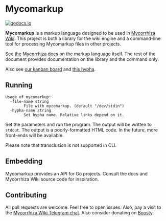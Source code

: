 # Mycomarkup
[![godocs.io](http://godocs.io/github.com/bouncepaw/mycomarkup/v5?status.svg)](http://godocs.io/github.com/bouncepaw/mycomarkup/v5)

**Mycomarkup** is a markup language designed to be used in [Mycorrhiza Wiki](https://mycorrhiza.wiki). This project is
both a library for the wiki engine and a command-line tool for processing Mycomarkup files in other projects.

See [the Mycorrhiza docs](https://mycorrhiza.wiki/help/en/mycomarkup) on the markup language itself. The rest of the document provides documentation on the library and the command only.

Also see [our kanban board](https://github.com/bouncepaw/mycomarkup/projects/1) and [this hypha](https://mycorrhiza.wiki/hypha/release/roadmap).

## Running
```
Usage of mycomarkup:
  -file-name string
        File with mycomarkup. (default "/dev/stdin")
  -hypha-name string
        Set hypha name. Relative links depend on it.
```

Set the parameters and run the program. The output will be written to `stdout`. The output is a poorly-formatted HTML code. In the future, more front-ends will be available.

Please note that transclusion is not supported in CLI.

## Embedding
Mycomarkup provides an API for Go projects. Consult the docs and Mycorrhiza Wiki source code for inspiration.

## Contributing
All pull requests are welcome. Feel free to open issues. Also, pay a visit to the [Mycorrhiza Wiki Telegram chat](https://t.me/mycorrhizadev). Also consider donating on [Boosty](https://boosty.to/bouncepaw).
